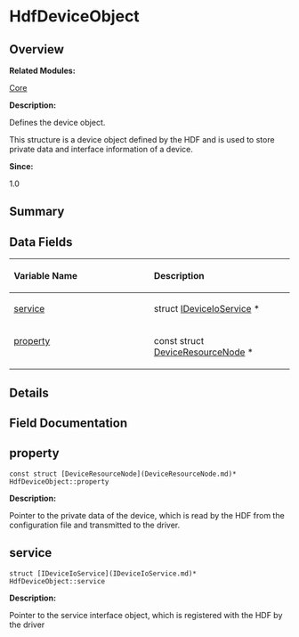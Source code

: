 # HdfDeviceObject<a name="ZH-CN_TOPIC_0000001054479563"></a>

## **Overview**<a name="section1444276924093530"></a>

**Related Modules:**

[Core](Core.md)

**Description:**

Defines the device object. 

This structure is a device object defined by the HDF and is used to store private data and interface information of a device.

**Since:**

1.0

## **Summary**<a name="section1754487750093530"></a>

## Data Fields<a name="pub-attribs"></a>

<a name="table175649058093530"></a>
<table><thead align="left"><tr id="row1875104412093530"><th class="cellrowborder" valign="top" width="50%" id="mcps1.1.3.1.1"><p id="p1551462123093530"><a name="p1551462123093530"></a><a name="p1551462123093530"></a>Variable Name</p>
</th>
<th class="cellrowborder" valign="top" width="50%" id="mcps1.1.3.1.2"><p id="p1473070531093530"><a name="p1473070531093530"></a><a name="p1473070531093530"></a>Description</p>
</th>
</tr>
</thead>
<tbody><tr id="row38863795093530"><td class="cellrowborder" valign="top" width="50%" headers="mcps1.1.3.1.1 "><p id="p1544003134093530"><a name="p1544003134093530"></a><a name="p1544003134093530"></a><a href="HdfDeviceObject.md#a4a56df841dab2ca990594daea3ad0107">service</a></p>
</td>
<td class="cellrowborder" valign="top" width="50%" headers="mcps1.1.3.1.2 "><p id="p1273525541093530"><a name="p1273525541093530"></a><a name="p1273525541093530"></a>struct <a href="IDeviceIoService.md">IDeviceIoService</a> *&nbsp;</p>
</td>
</tr>
<tr id="row30442975093530"><td class="cellrowborder" valign="top" width="50%" headers="mcps1.1.3.1.1 "><p id="p1236820803093530"><a name="p1236820803093530"></a><a name="p1236820803093530"></a><a href="HdfDeviceObject.md#aff597a0d23dbf2c6581a4ea6f261e953">property</a></p>
</td>
<td class="cellrowborder" valign="top" width="50%" headers="mcps1.1.3.1.2 "><p id="p411993944093530"><a name="p411993944093530"></a><a name="p411993944093530"></a>const struct <a href="DeviceResourceNode.md">DeviceResourceNode</a> *&nbsp;</p>
</td>
</tr>
</tbody>
</table>

## **Details**<a name="section1910064437093530"></a>

## **Field Documentation**<a name="section555642502093530"></a>

## property<a name="aff597a0d23dbf2c6581a4ea6f261e953"></a>

```
const struct [DeviceResourceNode](DeviceResourceNode.md)* HdfDeviceObject::property
```

 **Description:**

Pointer to the private data of the device, which is read by the HDF from the configuration file and transmitted to the driver. 

## service<a name="a4a56df841dab2ca990594daea3ad0107"></a>

```
struct [IDeviceIoService](IDeviceIoService.md)* HdfDeviceObject::service
```

 **Description:**

Pointer to the service interface object, which is registered with the HDF by the driver 

